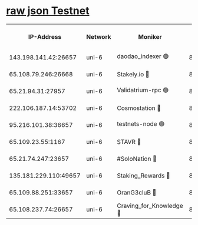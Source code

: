 [raw json Testnet](https://rpc-check.junot.stavr.tech/junot/rpc-junot-result.json)
=


<table><tr><th>IP-Address</th><th>Network</th><th>Moniker</th><th>Latest Block Height</th><th>Earliest Block Height</th><th>Catching Up</th><th>Tx Index</th><th>Voting Power</th><th>Scan Time</th></tr><tr><td>143.198.141.42:26657</td><td>uni-6</td><td>daodao_indexer 🟢</td><td>8594169</td><td>1</td><td>False</td><td>off</td><td>0</td><td>2024-03-05T20:01:43.207672466UTC</td></tr><tr><td>65.108.79.246:26668</td><td>uni-6</td><td>Stakely.io 🔴</td><td>8594165</td><td>1570872</td><td>False</td><td>on</td><td>11</td><td>2024-03-05T20:01:32.967810964UTC</td></tr><tr><td>65.21.94.31:27957</td><td>uni-6</td><td>Validatrium-rpc 🟢</td><td>8594164</td><td>2943363</td><td>False</td><td>on</td><td>0</td><td>2024-03-05T20:01:28.570007899UTC</td></tr><tr><td>222.106.187.14:53702</td><td>uni-6</td><td>Cosmostation 🔴</td><td>8594162</td><td>7473037</td><td>False</td><td>on</td><td>109003</td><td>2024-03-05T20:01:26.198652827UTC</td></tr><tr><td>95.216.101.38:36657</td><td>uni-6</td><td>testnets-node 🟢</td><td>8594166</td><td>8116304</td><td>False</td><td>on</td><td>0</td><td>2024-03-05T20:01:35.321044992UTC</td></tr><tr><td>65.109.23.55:1167</td><td>uni-6</td><td>STAVR 🔴</td><td>8594168</td><td>8207211</td><td>False</td><td>off</td><td>6056</td><td>2024-03-05T20:01:39.686835940UTC</td></tr><tr><td>65.21.74.247:23657</td><td>uni-6</td><td>#SoloNation 🔴</td><td>8594169</td><td>8237483</td><td>False</td><td>on</td><td>112</td><td>2024-03-05T20:01:42.329614152UTC</td></tr><tr><td>135.181.229.110:49657</td><td>uni-6</td><td>Staking_Rewards 🔴</td><td>8594171</td><td>8388763</td><td>False</td><td>on</td><td>1008</td><td>2024-03-05T20:01:47.902625154UTC</td></tr><tr><td>65.109.88.251:33657</td><td>uni-6</td><td>OranG3cluB 🔴</td><td>8594171</td><td>8418953</td><td>False</td><td>on</td><td>11</td><td>2024-03-05T20:01:47.581268349UTC</td></tr><tr><td>65.108.237.74:26657</td><td>uni-6</td><td>Craving_for_Knowledge 🔴</td><td>8594168</td><td>8509474</td><td>False</td><td>on</td><td>9004</td><td>2024-03-05T20:01:39.987757963UTC</td></tr></table>